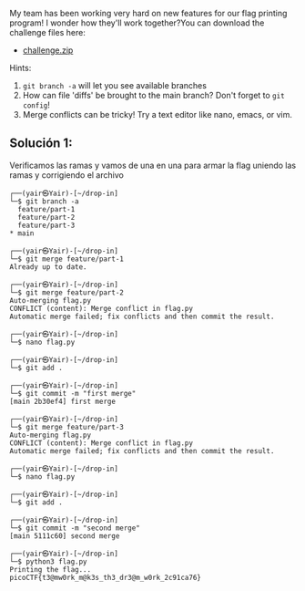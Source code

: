 My team has been working very hard on new features for our flag printing program! I wonder how they'll work together?You can download the challenge files here:

- [challenge.zip](https://artifacts.picoctf.net/c_titan/176/challenge.zip)

Hints:
1. `git branch -a` will let you see available branches
2. How can file 'diffs' be brought to the main branch? Don't forget to `git config`!
3. Merge conflicts can be tricky! Try a text editor like nano, emacs, or vim.

## Solución 1:
Verificamos las ramas y vamos de una en una para armar la flag uniendo las ramas y corrigiendo el archivo
```
┌──(yair㉿Yair)-[~/drop-in]
└─$ git branch -a
  feature/part-1
  feature/part-2
  feature/part-3
* main

┌──(yair㉿Yair)-[~/drop-in]
└─$ git merge feature/part-1
Already up to date.

┌──(yair㉿Yair)-[~/drop-in]
└─$ git merge feature/part-2
Auto-merging flag.py
CONFLICT (content): Merge conflict in flag.py
Automatic merge failed; fix conflicts and then commit the result.

┌──(yair㉿Yair)-[~/drop-in]
└─$ nano flag.py

┌──(yair㉿Yair)-[~/drop-in]
└─$ git add .

┌──(yair㉿Yair)-[~/drop-in]
└─$ git commit -m "first merge"
[main 2b30ef4] first merge

┌──(yair㉿Yair)-[~/drop-in]
└─$ git merge feature/part-3
Auto-merging flag.py
CONFLICT (content): Merge conflict in flag.py
Automatic merge failed; fix conflicts and then commit the result.

┌──(yair㉿Yair)-[~/drop-in]
└─$ nano flag.py

┌──(yair㉿Yair)-[~/drop-in]
└─$ git add .

┌──(yair㉿Yair)-[~/drop-in]
└─$ git commit -m "second merge"
[main 5111c60] second merge

┌──(yair㉿Yair)-[~/drop-in]
└─$ python3 flag.py
Printing the flag...
picoCTF{t3@mw0rk_m@k3s_th3_dr3@m_w0rk_2c91ca76}
```